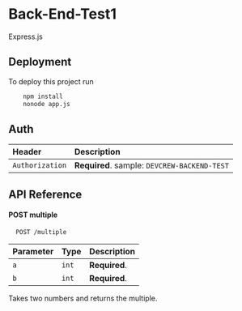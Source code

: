 
# Back-End-Test1

Express.js


## Deployment

To deploy this project run

```bash
    npm install
    nonode app.js
```


##  Auth

| Header | Description                                          |
| :------| :---------------------------------------------------- |
| `Authorization`| **Required**. sample: `DEVCREW-BACKEND-TEST` |
## API Reference

#### POST multiple

```http
  POST /multiple
```



| Parameter | Type     | Description                |
| :-------- | :------- | :------------------------- |
| `a` | `int` | **Required**. |
| `b` | `int` | **Required**. |

Takes two numbers and returns the multiple.

